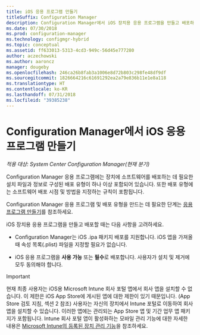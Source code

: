 ```yaml
---
title: iOS 응용 프로그램 만들기
titleSuffix: Configuration Manager
description: Configuration Manager에서 iOS 장치용 응용 프로그램을 만들고 배포하는 방법입니다.
ms.date: 07/30/2018
ms.prod: configuration-manager
ms.technology: configmgr-hybrid
ms.topic: conceptual
ms.assetid: ff633013-5313-4cd3-949c-56d45e777280
author: aczechowski
ms.author: aaroncz
manager: dougeby
ms.openlocfilehash: 246ca26b8fab3a1006e8d72b803c298fe48df9df
ms.sourcegitcommit: 1826664216c61691292ea2a79e836b11e1e8a118
ms.translationtype: HT
ms.contentlocale: ko-KR
ms.lasthandoff: 07/31/2018
ms.locfileid: "39385238"
---
```

# <a name="create-ios-applications-in-configuration-manager"></a>Configuration Manager에서 iOS 응용 프로그램 만들기

*적용 대상: System Center Configuration Manager(현재 분기)*

Configuration Manager 응용 프로그램에는 장치에 소프트웨어를 배포하는 데 필요한 설치 파일과 정보로 구성된 배포 유형이 하나 이상 포함되어 있습니다. 또한 배포 유형에는 소프트웨어 배포 시점 및 방법을 지정하는 규칙이 포함됩니다.  

Configuration Manager 응용 프로그램 및 배포 유형을 만드는 데 필요한 단계는 [응용 프로그램 만들기](/sccm/apps/deploy-use/create-applications#bkmk_create)를 참조하세요. 

iOS 장치용 응용 프로그램을 만들고 배포할 때는 다음 사항을 고려하세요.  

- Configuration Manager는 iOS .ipa 패키지 배포를 지원합니다. iOS 앱을 가져올 때 속성 목록(.plist) 파일을 지정할 필요가 없습니다. 

- iOS 응용 프로그램을 **사용 가능** 또는 **필수**로 배포합니다. 사용자가 설치 및 제거에 모두 동의해야 합니다.

> [!IMPORTANT]  
>  현재 최종 사용자는 iOS용 Microsoft Intune 회사 포털 앱에서 회사 앱을 설치할 수 없습니다. 이 제한은 iOS App Store에 게시된 앱에 대한 제한이 있기 때문입니다. (App Store 검토 지침, 섹션 2 참조) 사용자는 자신의 장치에서 Intune 포털로 이동하여 회사 앱을 설치할 수 있습니다. 이러한 앱에는 관리되는 App Store 앱 및 기간 업무 앱 패키지가 포함됩니다. Intune 회사 포털 앱이 활성화하는 모바일 관리 기능에 대한 자세한 내용은 [Microsoft Intune의 등록된 장치 관리 기능](https://docs.microsoft.com/intune/device-enrollment)을 참조하세요.  
